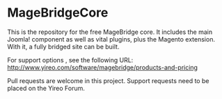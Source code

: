 MageBridgeCore
==============
This is the repository for the free MageBridge core. It includes the
main Joomla! component as well as vital plugins, plus the Magento
extension. With it, a fully bridged site can be built.

For support options , see the following URL:
http://www.yireo.com/software/magebridge/products-and-pricing

Pull requests are welcome in this project. Support requests need to be
placed on the Yireo Forum.
